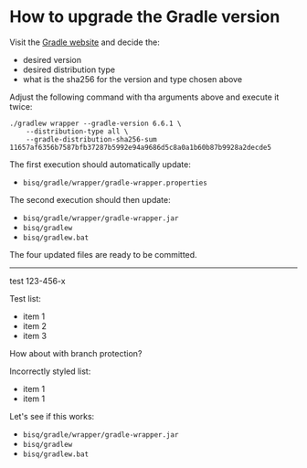 # How to upgrade the Gradle version

Visit the [Gradle website](https://gradle.org/releases/) and decide the:

 - desired version
 - desired distribution type
 - what is the sha256 for the version and type chosen above

Adjust the following command with tha arguments above and execute it twice:

    ./gradlew wrapper --gradle-version 6.6.1 \
        --distribution-type all \
        --gradle-distribution-sha256-sum 11657af6356b7587bfb37287b5992e94a9686d5c8a0a1b60b87b9928a2decde5

The first execution should automatically update:

 - `bisq/gradle/wrapper/gradle-wrapper.properties`

The second execution should then update:

 - `bisq/gradle/wrapper/gradle-wrapper.jar`
 - `bisq/gradlew`
 - `bisq/gradlew.bat`

The four updated files are ready to be committed.

---

test 123-456-x

Test list:

 - item 1
 - item 2
 - item 3

How about with branch protection?

Incorrectly styled list:
- item 1
- item 1

Let's see if this works:

 - `bisq/gradle/wrapper/gradle-wrapper.jar`
 - `bisq/gradlew`
 - `bisq/gradlew.bat`

